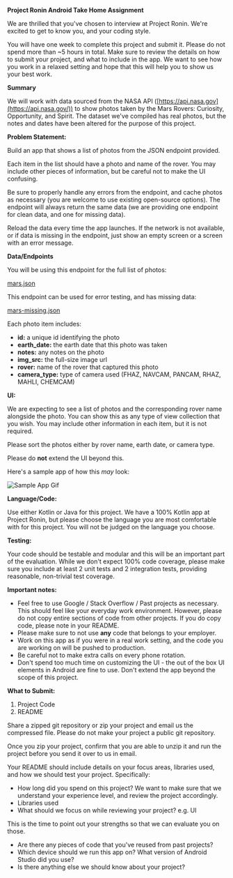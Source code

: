 **Project Ronin Android Take Home Assignment**

We are thrilled that you've chosen to interview at Project Ronin. We're excited to get to know you, and your coding style.

You will have one week to complete this project and submit it. Please do not spend more than ~5 hours in total. Make sure to review the details on how to submit your project, and what to include in the app. We want to see how you work in a relaxed setting and hope that this will help you to show us your best work.

**Summary**

We will work with data sourced from the NASA API ([https://api.nasa.gov](https://api.nasa.gov/)) to show photos taken by the Mars Rovers: Curiosity, Opportunity, and Spirit. The dataset we've compiled has real photos, but the notes and dates have been altered for the purpose of this project.

**Problem Statement:**

Build an app that shows a list of photos from the JSON endpoint provided.

Each item in the list should have a photo and name of the rover. You may include other pieces of information, but be careful not to make the UI confusing.

Be sure to properly handle any errors from the endpoint, and cache photos as necessary (you are welcome to use existing open-source options). The endpoint will always return the same data (we are providing one endpoint for clean data, and one for missing data).

Reload the data every time the app launches. If the network is not available, or if data is missing in the endpoint, just show an empty screen or a screen with an error message.

**Data/Endpoints**

You will be using this endpoint for the full list of photos:

[mars.json](./mars.json)

This endpoint can be used for error testing, and has missing data:

[mars-missing.json](./mars-missing.json)

Each photo item includes:

- **id:** a unique id identifying the photo
- **earth\_date:** the earth date that this photo was taken
- **notes:** any notes on the photo
- **img\_src:** the full-size image url
- **rover:** name of the rover that captured this photo
- **camera\_type:** type of camera used (FHAZ, NAVCAM, PANCAM, RHAZ, MAHLI, CHEMCAM)

**UI:**

We are expecting to see a list of photos and the corresponding rover name alongside the photo. You can show this as any type of view collection that you wish. You may include other information in each item, but it is not required.

Please sort the photos either by rover name, earth date, or camera type.

Please do **not** extend the UI beyond this.

Here's a sample app of how this _may_ look:

![Sample App Gif](./MarsCam.gif)


**Language/Code:**

Use either Kotlin or Java for this project. We have a 100% Kotlin app at Project Ronin, but please choose the language you are most comfortable with for this project. You will not be judged on the language you choose.

**Testing:**

Your code should be testable and modular and this will be an important part of the evaluation. While we don't expect 100% code coverage, please make sure you include at least 2 unit tests and 2 integration tests, providing reasonable, non-trivial test coverage.

**Important notes:**

- Feel free to use Google / Stack Overflow / Past projects as necessary. This should feel like your everyday work environment. However, please do not copy entire sections of code from other projects. If you do copy code, please note in your README.
- Please make sure to not use **any** code that belongs to your employer.
- Work on this app as if you were in a real work setting, and the code you are working on will be pushed to production.
- Be careful not to make extra calls on every phone rotation.
- Don't spend too much time on customizing the UI - the out of the box UI elements in Android are fine to use. Don't extend the app beyond the scope of this project.

**What to Submit:**

1. Project Code
2. README

Share a zipped git repository or zip your project and email us the compressed file. Please do not make your project a public git repository.

Once you zip your project, confirm that you are able to unzip it and run the project before you send it over to us in email.

Your README should include details on your focus areas, libraries used, and how we should test your project. Specifically:

- How long did you spend on this project? We want to make sure that we understand your experience level, and review the project accordingly.
- Libraries used
- What should we focus on while reviewing your project? e.g. UI

This is the time to point out your strengths so that we can evaluate you on those.

- Are there any pieces of code that you've reused from past projects?
- Which device should we run this app on? What version of Android Studio did you use?
- Is there anything else we should know about your project?
